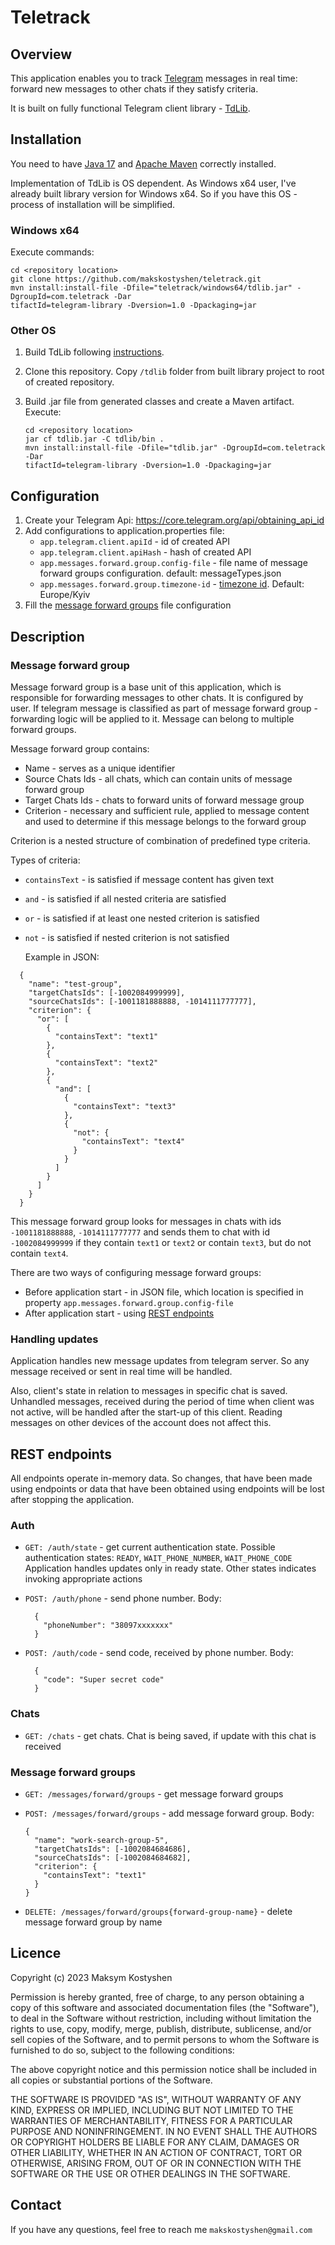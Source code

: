 # Teletrack

## Overview 

This application enables you to track [Telegram](https://web.telegram.org/) messages in real time: forward new messages to other chats if they satisfy criteria.

It is built on fully functional Telegram client library - [TdLib](https://core.telegram.org/tdlib).

## Installation

You need to have [Java 17](https://www.javatpoint.com/how-to-set-path-in-java) and [Apache Maven](https://www.javatpoint.com/how-to-install-maven) correctly installed.

Implementation of TdLib is OS dependent. As Windows x64 user, I've already built library version for Windows x64. So if you have this OS - process of installation will be simplified.

### Windows x64

Execute commands:

```
cd <repository location>
git clone https://github.com/makskostyshen/teletrack.git
mvn install:install-file -Dfile="teletrack/windows64/tdlib.jar" -DgroupId=com.teletrack -Dar
tifactId=telegram-library -Dversion=1.0 -Dpackaging=jar
```

### Other OS

1. Build TdLib following [instructions](https://tdlib.github.io/td/build.html?language=Java).

2. Clone this repository. Copy ``/tdlib`` folder from built library project to root of created repository.

3. Build .jar file from generated classes and create a Maven artifact. Execute:
   
    ```
    cd <repository location>
    jar cf tdlib.jar -C tdlib/bin .
    mvn install:install-file -Dfile="tdlib.jar" -DgroupId=com.teletrack -Dar
    tifactId=telegram-library -Dversion=1.0 -Dpackaging=jar
    ```

## Configuration

1. Create your Telegram Api: https://core.telegram.org/api/obtaining_api_id
2. Add configurations to application.properties file:
   - ``app.telegram.client.apiId`` - id of created API
   - ``app.telegram.client.apiHash`` - hash of created API
   - ``app.messages.forward.group.config-file`` - file name of message forward groups configuration. default: messageTypes.json
   - ``app.messages.forward.group.timezone-id`` - [timezone id](https://docs.oracle.com/javase/8/docs/api/java/time/ZoneId.html). Default: Europe/Kyiv
3. Fill the [message forward groups](#message-forward-group) file configuration

## Description

### Message forward group

Message forward group is a base unit of this application, which is responsible for forwarding messages to other chats.
It is configured by user. If telegram message is classified as part of message forward group - forwarding logic will be applied to it.
Message can belong to multiple forward groups.

Message forward group contains:
 - Name - serves as a unique identifier
 - Source Chats Ids - all chats, which can contain units of message forward group
 - Target Chats Ids - chats to forward units of forward message group
 - Criterion - necessary and sufficient rule, applied to message content and used to determine if this message belongs to the forward group

Criterion is a nested structure of combination of predefined type criteria.

Types of criteria:
- `containsText` - is satisfied if message content has given text
- `and` - is satisfied if all nested criteria are satisfied
- `or` - is satisfied if at least one nested criterion is satisfied
- `not` - is satisfied if nested criterion is not satisfied


  Example in JSON:
```
  {
    "name": "test-group",
    "targetChatsIds": [-1002084999999],
    "sourceChatsIds": [-1001181888888, -1014111777777],
    "criterion": {
      "or": [
        {
          "containsText": "text1"
        },
        {
          "containsText": "text2"
        },
        {
          "and": [
            {
              "containsText": "text3"
            },
            {
              "not": {
                "containsText": "text4"
              }
            }
          ]
        }
      ]
    }
  }
```
This message forward group looks for messages in chats with ids `-1001181888888`,
`-1014111777777` and sends them to chat with id `-1002084999999` if they contain `text1` or `text2` or contain 
`text3`, but do not contain `text4`.


There are two ways of configuring message forward groups:
- Before application start - in JSON file, which location is specified in property ``app.messages.forward.group.config-file`` 
- After application start - using [REST endpoints](#rest-endpoints)

### Handling updates

Application handles new message updates from telegram server.
So any message received or sent in real time will be handled.

Also, client's state in relation to messages in specific chat is saved. Unhandled messages,
received during the period of time when client was not active,
will be handled after the start-up of this client.
Reading messages on other devices of the account does not affect this.


## REST endpoints

All endpoints operate in-memory data.
So changes, that have been made using endpoints or data that have been obtained using endpoints will be lost after stopping the application.

### Auth

- `GET: /auth/state` - get current authentication state.
Possible authentication states: `READY`, `WAIT_PHONE_NUMBER`, `WAIT_PHONE_CODE`
Application handles updates only in ready state. Other states indicates invoking appropriate actions

- `POST: /auth/phone` - send phone number. Body:
  ```
    {
      "phoneNumber": "38097xxxxxxx"
    }
    ```
- `POST: /auth/code` - send code, received by phone number. Body:
  ```
    {
      "code": "Super secret code"
    }
    ```
### Chats

- `GET: /chats` - get chats. Chat is being saved, if update with this chat is received


### Message forward groups
- `GET: /messages/forward/groups` - get message forward groups
- `POST: /messages/forward/groups` - add message forward group. Body:
  ```
  {
    "name": "work-search-group-5",
    "targetChatsIds": [-1002084684686],
    "sourceChatsIds": [-1002084684682],
    "criterion": {
      "containsText": "text1"
    }
  }
    ```

- `DELETE: /messages/forward/groups{forward-group-name}` - delete message forward group by name

## Licence

Copyright (c) 2023 Maksym Kostyshen

Permission is hereby granted, free of charge, to any person obtaining a copy of this software and associated documentation files (the "Software"), to deal in the Software without restriction, including without limitation the rights to use, copy, modify, merge, publish, distribute, sublicense, and/or sell copies of the Software, and to permit persons to whom the Software is furnished to do so, subject to the following conditions:

The above copyright notice and this permission notice shall be included in all copies or substantial portions of the Software.

THE SOFTWARE IS PROVIDED "AS IS", WITHOUT WARRANTY OF ANY KIND, EXPRESS OR IMPLIED, INCLUDING BUT NOT LIMITED TO THE WARRANTIES OF MERCHANTABILITY, FITNESS FOR A PARTICULAR PURPOSE AND NONINFRINGEMENT. IN NO EVENT SHALL THE AUTHORS OR COPYRIGHT HOLDERS BE LIABLE FOR ANY CLAIM, DAMAGES OR OTHER LIABILITY, WHETHER IN AN ACTION OF CONTRACT, TORT OR OTHERWISE, ARISING FROM, OUT OF OR IN CONNECTION WITH THE SOFTWARE OR THE USE OR OTHER DEALINGS IN THE SOFTWARE.

## Contact
If you have any questions, feel free to reach me ``makskostyshen@gmail.com``


